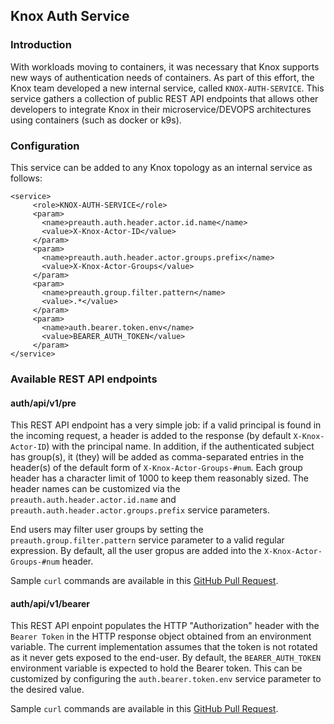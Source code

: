 <!---
   Licensed to the Apache Software Foundation (ASF) under one or more
   contributor license agreements.  See the NOTICE file distributed with
   this work for additional information regarding copyright ownership.
   The ASF licenses this file to You under the Apache License, Version 2.0
   (the "License"); you may not use this file except in compliance with
   the License.  You may obtain a copy of the License at

       https://www.apache.org/licenses/LICENSE-2.0

   Unless required by applicable law or agreed to in writing, software
   distributed under the License is distributed on an "AS IS" BASIS,
   WITHOUT WARRANTIES OR CONDITIONS OF ANY KIND, either express or implied.
   See the License for the specific language governing permissions and
   limitations under the License.
-->
## Knox Auth Service

### Introduction
With workloads moving to containers, it was necessary that Knox supports new ways of authentication needs of containers. As part of this effort, the Knox team developed a new internal service, called `KNOX-AUTH-SERVICE`. This service gathers a collection of public REST API endpoints that allows other developers to integrate Knox in their microservice/DEVOPS architectures using containers (such as docker or k9s).

### Configuration

This service can be added to any Knox topology as an internal service as follows:

    <service>
         <role>KNOX-AUTH-SERVICE</role>
         <param>
           <name>preauth.auth.header.actor.id.name</name>
           <value>X-Knox-Actor-ID</value>
         </param>
         <param>
           <name>preauth.auth.header.actor.groups.prefix</name>
           <value>X-Knox-Actor-Groups</value>
         </param>
         <param>
           <name>preauth.group.filter.pattern</name>
           <value>.*</value>
         </param>
         <param>
           <name>auth.bearer.token.env</name>
           <value>BEARER_AUTH_TOKEN</value>
         </param>
    </service>


### Available REST API endpoints

#### auth/api/v1/pre

This REST API endpoint has a very simple job: if a valid principal is found in the incoming request, a header is added to the response (by default `X-Knox-Actor-ID`) with the principal name. In addition, if the authenticated subject has group(s), it (they) will be added as comma-separated entries in the header(s) of the default form of `X-Knox-Actor-Groups-#num`. Each group header has a character limit of 1000 to keep them reasonably sized. The header names can be customized via the `preauth.auth.header.actor.id.name` and `preauth.auth.header.actor.groups.prefix` service parameters.

End users may filter user groups by setting the `preauth.group.filter.pattern` service parameter to a valid regular expression. By default, all the user gropus are added into the `X-Knox-Actor-Groups-#num` header.

Sample `curl` commands are available in this [GitHub Pull Request](https://github.com/apache/knox/pull/625).

#### auth/api/v1/bearer

This REST API enpoint populates the HTTP "Authorization" header with the `Bearer Token` in the HTTP response object obtained from an environment variable.  The current implementation assumes that the token is not rotated as it never gets exposed to the end-user. By default, the `BEARER_AUTH_TOKEN` environment variable is expected to hold the Bearer token. This can be customized by configuring the `auth.bearer.token.env` service parameter to the desired value.

Sample `curl` commands are available in this [GitHub Pull Request](https://github.com/apache/knox/pull/627).

